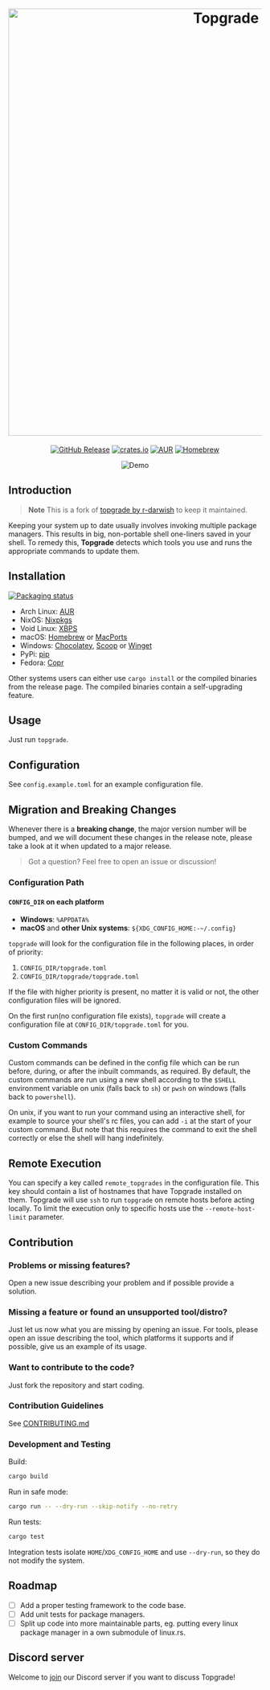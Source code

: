 <div align="center">
  <h1>
    <img alt="Topgrade" src="doc/topgrade_transparent.png" width="850px">
  </h1>

  <a href="https://github.com/topgrade-rs/topgrade/releases"><img alt="GitHub Release" src="https://img.shields.io/github/release/topgrade-rs/topgrade.svg"></a>
  <a href="https://crates.io/crates/topgrade"><img alt="crates.io" src="https://img.shields.io/crates/v/topgrade.svg"></a>
  <a href="https://aur.archlinux.org/packages/topgrade"><img alt="AUR" src="https://img.shields.io/aur/version/topgrade.svg"></a>
  <a href="https://formulae.brew.sh/formula/topgrade"><img alt="Homebrew" src="https://img.shields.io/homebrew/v/topgrade.svg"></a>

  <img alt="Demo" src="doc/topgrade_demo.gif">
</div>


## Introduction

> **Note**
> This is a fork of [topgrade by r-darwish](https://github.com/r-darwish/topgrade) to keep it maintained.

Keeping your system up to date usually involves invoking multiple package managers.
This results in big, non-portable shell one-liners saved in your shell.
To remedy this, **Topgrade** detects which tools you use and runs the appropriate commands to update them.

## Installation

[![Packaging status](https://repology.org/badge/vertical-allrepos/topgrade.svg)](https://repology.org/project/topgrade/versions)

- Arch Linux: [AUR](https://aur.archlinux.org/packages/topgrade)
- NixOS: [Nixpkgs](https://search.nixos.org/packages?show=topgrade)
- Void Linux: [XBPS](https://voidlinux.org/packages/?arch=x86_64&q=topgrade)
- macOS: [Homebrew](https://formulae.brew.sh/formula/topgrade) or [MacPorts](https://ports.macports.org/port/topgrade/)
- Windows: [Chocolatey][choco], [Scoop][scoop] or [Winget][winget]
- PyPi: [pip](https://pypi.org/project/topgrade/)
- Fedora: [Copr](https://copr.fedorainfracloud.org/coprs/lilay/topgrade/)

[choco]: https://community.chocolatey.org/packages/topgrade
[scoop]: https://scoop.sh/#/apps?q=topgrade
[winget]: https://winstall.app/apps/topgrade-rs.topgrade

Other systems users can either use `cargo install` or the compiled binaries from the release page.
The compiled binaries contain a self-upgrading feature.

## Usage

Just run `topgrade`.

## Configuration

See `config.example.toml` for an example configuration file.

## Migration and Breaking Changes

Whenever there is a **breaking change**, the major version number will be bumped,
and we will document these changes in the release note, please take a look at
it when updated to a major release.

> Got a question? Feel free to open an issue or discussion!

### Configuration Path

#### `CONFIG_DIR` on each platform
- **Windows**: `%APPDATA%`
- **macOS** and **other Unix systems**: `${XDG_CONFIG_HOME:-~/.config}`

`topgrade` will look for the configuration file in the following places, in order of priority:

1. `CONFIG_DIR/topgrade.toml`
2. `CONFIG_DIR/topgrade/topgrade.toml`

If the file with higher priority is present, no matter it is valid or not, the other configuration files will be ignored.

On the first run(no configuration file exists), `topgrade` will create a configuration file at `CONFIG_DIR/topgrade.toml` for you.

### Custom Commands

Custom commands can be defined in the config file which can be run before, during, or after the inbuilt commands, as required.
By default, the custom commands are run using a new shell according to the `$SHELL` environment variable on unix (falls back to `sh`) or `pwsh` on windows (falls back to `powershell`).

On unix, if you want to run your command using an interactive shell, for example to source your shell's rc files, you can add `-i` at the start of your custom command.
But note that this requires the command to exit the shell correctly or else the shell will hang indefinitely.

## Remote Execution

You can specify a key called `remote_topgrades` in the configuration file.
This key should contain a list of hostnames that have Topgrade installed on them.
Topgrade will use `ssh` to run `topgrade` on remote hosts before acting locally.
To limit the execution only to specific hosts use the `--remote-host-limit` parameter.

## Contribution

### Problems or missing features?

Open a new issue describing your problem and if possible provide a solution.

### Missing a feature or found an unsupported tool/distro?

Just let us now what you are missing by opening an issue.
For tools, please open an issue describing the tool, which platforms it supports and if possible, give us an example of its usage.

### Want to contribute to the code?

Just fork the repository and start coding.

### Contribution Guidelines

See [CONTRIBUTING.md](https://github.com/topgrade-rs/topgrade/blob/master/CONTRIBUTING.md)

### Development and Testing

Build:

```bash
cargo build
```

Run in safe mode:

```bash
cargo run -- --dry-run --skip-notify --no-retry
```

Run tests:

```bash
cargo test
```

Integration tests isolate `HOME`/`XDG_CONFIG_HOME` and use `--dry-run`, so they do not modify the system.

## Roadmap

- [ ] Add a proper testing framework to the code base.
- [ ] Add unit tests for package managers.
- [ ] Split up code into more maintainable parts, eg. putting every linux package manager in a own submodule of linux.rs.

## Discord server

Welcome to [join](https://discord.gg/Q8HGGWundY) our Discord server if you want
to discuss Topgrade!
